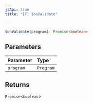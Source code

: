 ```yaml
---
jsApi: true
title: "[F] $onValidate"

---
```

```ts
$onValidate(program): Promise<boolean>
```

## Parameters

| Parameter | Type |
| :------ | :------ |
| `program` | `Program` |

## Returns

`Promise`<`boolean`\>
